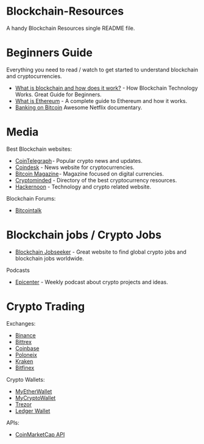# Blockchain-Resources

 A handy Blockchain Resources single README file.

# Beginners Guide 
Everything you need to read / watch to get started to understand blockchain and cryptocurrencies. 
- [What is blockchain and how does it work?](https://cointelegraph.com/bitcoin-for-beginners/how-blockchain-technology-works-guide-for-beginners) - How Blockchain Technology Works. Great Guide for Beginners.
- [What is Ethereum](https://hackernoon.com/understanding-ethereum-a-complete-guide-6f32ea8f5888) - A complete guide to Ethereum and how it works.  
- [Banking on Bitcoin](https://www.netflix.com/title/80154500) Awesome Netflix documentary.

# Media 
Best Blockchain websites:
- [CoinTelegraph](https://cointelegraph.com/) - Popular crypto news and updates. 
- [Coindesk](https://www.coindesk.com/) - News website for cryptocurrencies. 
- [Bitcoin Magazine](https://bitcoinmagazine.com/) - Magazine focused on digital currencies. 
- [Cryptominded](https://cryptominded.com/) - Directory of the best cryptocurrency resources.
- [Hackernoon](https://hackernoon.com/) - Technology and crypto related website.

Blockchain Forums:
- [Bitcointalk](https://bitcointalk.org/) 
# Blockchain jobs / Crypto Jobs
- [Blockchain Jobseeker](https://blockchainjobseeker.com/) - Great website to find global crypto jobs and blockchain jobs worldwide.

Podcasts
- [Epicenter](https://epicenter.tv/) - Weekly podcast about crypto projects and ideas.


# Crypto Trading 
Exchanges:

- [Binance](https://www.binance.com/en/register?ref=10761010) 
- [Bittrex](https://bittrex.com/)
- [Coinbase](https://www.coinbase.com)
- [Poloneix](https://poloniex.com/)
- [Kraken](https://www.kraken.com/)
- [Bitfinex](https://www.bitfinex.com/)

Crypto Wallets:
- [MyEtherWallet](https://www.myetherwallet.com/)
- [MyCryptoWallet](https://mycrypto.com/)
- [Trezor](https://trezor.io/)
- [Ledger Wallet](https://www.ledgerwallet.com/) 

APIs:
- [CoinMarketCap API](https://coinmarketcap.com/api/) 
 


